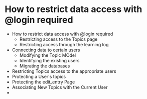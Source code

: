 # How to restrict data access with @login required

- How to restrict data access with @login required
  - Restricting access to the Topics page
  - Restricting access through the learning log
- Connecting data to certain users
  - Modifying the Topic MOdel
  - Identifying the existing users
  - Migrating the databases
- Restricting Topics access to the appropriate users
- Protecting a User's topics
- Protecting the edit_entry Page
- Associating New Topics with the Current User
- 
